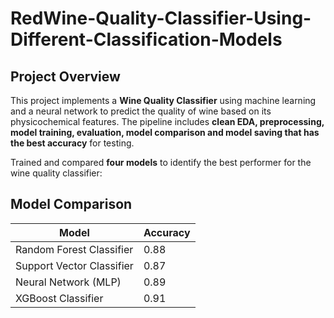 # RedWine-Quality-Classifier-Using-Different-Classification-Models

## Project Overview

This project implements a **Wine Quality Classifier** using machine learning and a neural network to predict the quality of wine based on its physicochemical features. The pipeline includes **clean EDA, preprocessing, model training, evaluation, model comparison and model saving that has the best accuracy** for testing.

Trained and compared **four models** to identify the best performer for the wine quality classifier:

## Model Comparison


| Model                     | Accuracy |
|---------------------------|----------|
| Random Forest Classifier  | 0.88     |
| Support Vector Classifier | 0.87     |
| Neural Network (MLP)      | 0.89     |
| XGBoost Classifier        | 0.91     |
